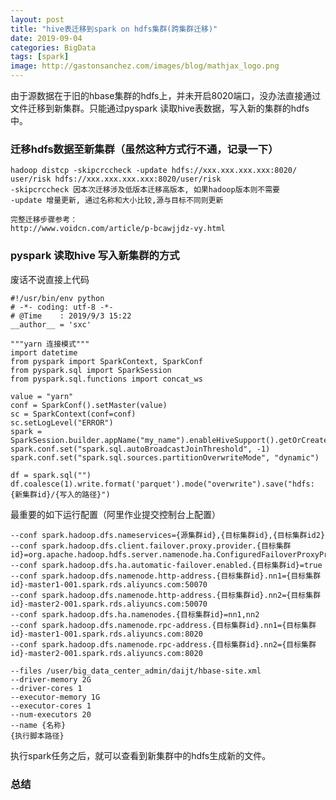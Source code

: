 ```yaml
---
layout: post
title: "hive表迁移到spark on hdfs集群(跨集群迁移)"
date: 2019-09-04
categories: BigData
tags: [spark]
image: http://gastonsanchez.com/images/blog/mathjax_logo.png
---
```

由于源数据在于旧的hbase集群的hdfs上，并未开启8020端口，没办法直接通过文件迁移到新集群。只能通过pyspark 读取hive表数据，写入新的集群的hdfs中。
<!-- more -->
### 迁移hdfs数据至新集群（虽然这种方式行不通，记录一下）
    hadoop distcp -skipcrccheck -update hdfs://xxx.xxx.xxx.xxx:8020/ user/risk hdfs://xxx.xxx.xxx.xxx:8020/user/risk
    -skipcrccheck 因本次迁移涉及低版本迁移高版本, 如果hadoop版本则不需要 
    -update 增量更新, 通过名称和大小比较,源与目标不同则更新
    
    完整迁移步骤参考：
    http://www.voidcn.com/article/p-bcawjjdz-vy.html
    
### pyspark 读取hive 写入新集群的方式
废话不说直接上代码

    #!/usr/bin/env python
    # -*- coding: utf-8 -*-
    # @Time    : 2019/9/3 15:22
    __author__ = 'sxc'
    
    """yarn 连接模式"""
    import datetime
    from pyspark import SparkContext, SparkConf
    from pyspark.sql import SparkSession
    from pyspark.sql.functions import concat_ws
    
    value = "yarn"
    conf = SparkConf().setMaster(value)
    sc = SparkContext(conf=conf)
    sc.setLogLevel("ERROR")
    spark = SparkSession.builder.appName("my_name").enableHiveSupport().getOrCreate()
    spark.conf.set("spark.sql.autoBroadcastJoinThreshold", -1)
    spark.conf.set("spark.sql.sources.partitionOverwriteMode", "dynamic")
    
    df = spark.sql("")
    df.coalesce(1).write.format('parquet').mode("overwrite").save("hdfs:{新集群id}/{写入的路径}")
    
最重要的如下运行配置（阿里作业提交控制台上配置）
    
    --conf spark.hadoop.dfs.nameservices={源集群id},{目标集群id},{目标集群id2}
    --conf spark.hadoop.dfs.client.failover.proxy.provider.{目标集群id}=org.apache.hadoop.hdfs.server.namenode.ha.ConfiguredFailoverProxyProvider
    --conf spark.hadoop.dfs.ha.automatic-failover.enabled.{目标集群id}=true
    --conf spark.hadoop.dfs.namenode.http-address.{目标集群id}.nn1={目标集群id}-master1-001.spark.rds.aliyuncs.com:50070
    --conf spark.hadoop.dfs.namenode.http-address.{目标集群id}.nn2={目标集群id}-master2-001.spark.rds.aliyuncs.com:50070
    --conf spark.hadoop.dfs.ha.namenodes.{目标集群id}=nn1,nn2
    --conf spark.hadoop.dfs.namenode.rpc-address.{目标集群id}.nn1={目标集群id}-master1-001.spark.rds.aliyuncs.com:8020
    --conf spark.hadoop.dfs.namenode.rpc-address.{目标集群id}.nn2={目标集群id}-master2-001.spark.rds.aliyuncs.com:8020
    
    --files /user/big_data_center_admin/daijt/hbase-site.xml
    --driver-memory 2G
    --driver-cores 1
    --executor-memory 1G
    --executor-cores 1
    --num-executors 20
    --name {名称}
    {执行脚本路径}
    
执行spark任务之后，就可以查看到新集群中的hdfs生成新的文件。


### 总结
